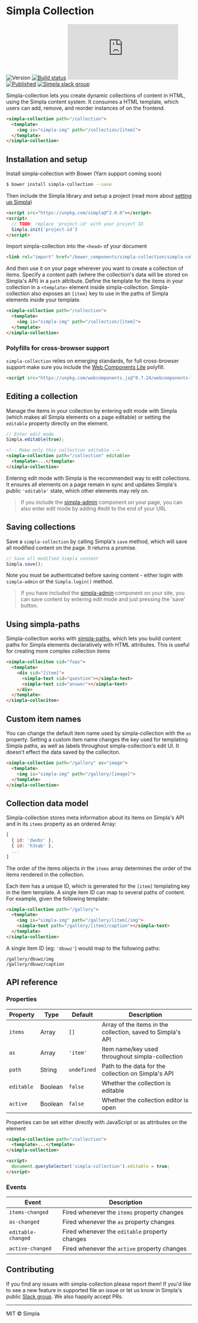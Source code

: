 # Simpla Collection
![Version][bower-badge] [![Build status][travis-badge]][travis-url] ![Size][size-badge] [![Published][webcomponents-badge]][webcomponents-url] [![Simpla slack group][slack-badge]][slack-url]

Simpla-collection lets you create dynamic collections of content in HTML, using the Simpla content system. It consumes a HTML template, which users can add, remove, and reorder instances of on the frontend.

<!---
```
<custom-element-demo>
  <template>
    <script src="../webcomponentsjs/webcomponents-lite.js"></script>
    <link rel="import" href="simpla-collection.html">
    <link rel="import" href="../simpla-img/simpla-img.html">

    <script src="https://unpkg.com/simpla@2.0.0"></script>
    <script>
      Simpla.init('local');
      Simpla.editable(true);
    </script>

    <style>
      img {
        max-width: 15rem;
      }
    </style>
    <next-code-block></next-code-block>
  </template>
</custom-element-demo>
```
-->
```html
<simpla-collection path="/collection">
  <template>
    <img is="simpla-img" path="/collection/[item]">
  </template>
</simpla-collection>
```

## Installation and setup

Install simpla-collection with Bower (Yarn support coming soon)

```sh
$ bower install simpla-collection --save
```

Then include the Simpla library and setup a project (read more about [setting up Simpla](https://www.simpla.io/docs/guides/get-started))

```html
<script src="https://unpkg.com/simpla@^2.0.0"></script>
<script>
  // TODO: replace 'project-id' with your project ID
  Simpla.init('project-id')
</script>
```

Import simpla-collection into the `<head>` of your document

```html
<link rel="import" href="/bower_components/simpla-collection/simpla-collection.html">
```

And then use it on your page wherever you want to create a collection of items. Specify a content path (where the collection's data will be stored on Simpla's API) in a `path` attribute. Define the template for the items in your collection in a `<template>` element inside simpla-collection. Simpla-collection also exposes an `[item]` key to use in the paths of Simpla elements inside your template.

```html
<simpla-collection path="/collection">
  <template>
    <img is="simpla-img" path="/collection/[item]">
  </template>
</simpla-collection>
```

### Polyfills for cross-browser support

`simpla-collection` relies on emerging standards, for full cross-browser support make sure you include the [Web Components Lite](https://github.com/webcomponents/webcomponentsjs) polyfill.

```html
<script src="https://unpkg.com/webcomponents.js@^0.7.24/webcomponents-lite.min.js" async></script>
```

## Editing a collection

Manage the items in your collection by entering edit mode with Simpla (which makes all Simpla elements on a page editable) or setting the `editable` property directly on the element.

```js
// Enter edit mode
Simpla.editable(true);
```

```html
<!-- Make only this collection editable -->
<simpla-collection path="/collection" editable>
  <template>...</template>
</simpla-collection>
```

Entering edit mode with Simpla is the recommended way to edit collections. It ensures all elements on a page remain in sync and updates Simpla's public `'editable'` state, which other elements may rely on.

> If you include the [simpla-admin](https://webcomponents.org/element/SimplaElements/simpla-admin) component on your page, you can also enter edit mode by adding #edit to the end of your URL

## Saving collections

Save a `simpla-collection` by calling Simpla's `save` method, which will save all modified content on the page. It returns a promise.

```js
// Save all modified Simpla content
Simpla.save();
```

Note you must be authenticated before saving content - either login with `simpla-admin` or the `Simpla.login()` method.

> If you have included the [simpla-admin](http://webcomponents.org/element/SimplaElements/simpla-admin) component on your site, you can save content by entering edit mode and just pressing the 'save' button.

## Using simpla-paths

Simpla-collection works with [simpla-paths](https://github.com/SimplaElements/simpla-paths), which lets you build content paths for Simpla elements declaratively with HTML attributes. This is useful for creating more complex collection items

```html
<simpla-colleciton sid="faqs">
  <template>
    <div sid="[item]">
      <simpla-text sid="question"></simpla-text> 
      <simpla-text sid="answer"></simpla-text> 
    </div>
  </template>
</simpla-colleciton>
```

## Custom item names

You can change the default item name used by simpla-collection with the `as` property. Setting a custom item name changes the key used for templating Simpla paths, as well as labels throughout simpla-collection's edit UI. It doesn't effect the data saved by the colleciton.

```html
<simpla-collection path="/gallery" as="image">
  <template>
    <img is="simpla-img" path="/gallery/[image]">
  </template>
</simpla-collection> 
```

## Collection data model

Simpla-collection stores meta information about its items on Simpla's API and in its `items` property as an ordered Array:

```js
[
  { id: 'dwubz' },
  { id: 'h3sqb' },
  ...
]
```

The order of the items objects in the `items` array determines the order of the items rendered in the collection.

Each item has a unique ID, which is generated for the `[item]` templating key in the item template. A single item ID can map to several paths of content. For example, given the following template:

```html
<simpla-collection path="/gallery">
  <template>
    <img is="simpla-img" path="/gallery/[item]/img">
    <simpla-text path="/gallery/[item]/caption"></simpla-text>
  </template>
</simpla-collection> 
```

A single item ID (eg: `'dbuwz'`) would map to the following paths:

```
/gallery/dbuwz/img
/gallery/dbuwz/caption
```

## API reference

### Properties

Property      | Type    | Default           | Description                                                   
------------- | ------- | ----------------- | -----------                                                   
`items`       | Array   | `[]`              | Array of the items in the collection, saved to Simpla's API
`as`          | Array   | `'item'`          | Item name/key used throughout simpla-collection
`path`        | String  | `undefined`       | Path to the data for the collection on Simpla's API
`editable`    | Boolean | `false`           | Whether the collection is editable                                 
`active`      | Boolean | `false`           | Whether the collection editor is open                   

Properties can be set either directly with JavaScript or as attributes on the element

```html
<simpla-collection path="/collection">
  <template>...</template>
</simpla-collection>

<script>
  document.querySelector('simpla-collection').editable = true;
</script>
```

### Events

Event              | Description                                    
------------------ | -----------                                    
`items-changed`    | Fired whenever the `items` property changes      
`as-changed`       | Fired whenever the `as` property changes      
`editable-changed` | Fired whenever the `editable` property changes 
`active-changed`   | Fired whenever the `active` property changes   

## Contributing

If you find any issues with simpla-collection please report them! If you'd like to see a new feature in supported file an issue or let us know in Simpla's public [Slack group](https://slack.simpla.io). We also happily accept PRs. 

***

MIT © Simpla

[bower-badge]: https://img.shields.io/bower/v/simpla-collection.svg
[bowerlicense-badge]: https://img.shields.io/bower/l/simpla-collection.svg
[travis-badge]: https://img.shields.io/travis/SimplaElements/simpla-collection.svg
[travis-url]: https://travis-ci.org/SimplaElements/simpla-collection
[bowerdeps-badge]: https://img.shields.io/gemnasium/SimplaElements/simpla-collection.svg
[bowerdeps-url]: https://gemnasium.com/bower/simpla-collection
[size-badge]: https://badges.herokuapp.com/size/github/SimplaElements/simpla-collection/master/simpla-collection.html?gzip=true
[webcomponents-badge]: https://img.shields.io/badge/webcomponents.org-published-blue.svg
[webcomponents-url]: https://www.webcomponents.org/element/SimplaElements/simpla-collection
[slack-badge]: http://slack.simpla.io/badge.svg
[slack-url]: https://slack.simpla.io

